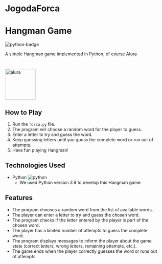 # JogodaForca

# Hangman Game

![python-badge](https://img.shields.io/badge/Python-3.9-blue?logo=python)

A simple Hangman game implemented in Python, of course Alura

<br/>
<img src="https://tse2.mm.bing.net/th?id=OIP.wEO4Eh0colN9RuypuIn_pwHaHa&pid=Api&P=0&h=180" alt="alura" style="display:block; 
 margin-top:10px; width:100px">


## How to Play

1. Run the `forca.py` file.
2. The program will choose a random word for the player to guess.
3. Enter a letter to try and guess the word.
4. Keep guessing letters until you guess the complete word or run out of attempts.
5. Have fun playing Hangman!

## Technologies Used

- Python ![python](https://emojiapi.dev/emoji/python/)
  - We used Python version 3.9 to develop this Hangman game.

## Features

- The program chooses a random word from the list of available words.
- The player can enter a letter to try and guess the chosen word.
- The program checks if the letter entered by the player is part of the chosen word.
- The player has a limited number of attempts to guess the complete word.
- The program displays messages to inform the player about the game state (correct letters, wrong letters, remaining attempts, etc.).
- The game ends when the player correctly guesses the word or runs out of attempts.


